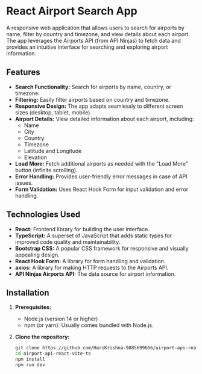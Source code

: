 # React Airport Search App

A responsive web application that allows users to search for airports by name, filter by country and timezone, and view details about each airport. The app leverages the Airports API (from API Ninjas) to fetch data and provides an intuitive interface for searching and exploring airport information.

## Features

- **Search Functionality:** Search for airports by name, country, or timezone.
- **Filtering:** Easily filter airports based on country and timezone.
- **Responsive Design:**  The app adapts seamlessly to different screen sizes (desktop, tablet, mobile).
- **Airport Details:** View detailed information about each airport, including:
    - Name
    - City
    - Country
    - Timezone
    - Latitude and Longitude
    - Elevation
- **Load More:**  Fetch additional airports as needed with the "Load More" button (infinite scrolling).
- **Error Handling:** Provides user-friendly error messages in case of API issues.
- **Form Validation:** Uses React Hook Form for input validation and error handling.

## Technologies Used

- **React:** Frontend library for building the user interface.
- **TypeScript:** A superset of JavaScript that adds static types for improved code quality and maintainability.
- **Bootstrap CSS:** A popular CSS framework for responsive and visually appealing design.
- **React Hook Form:** A library for form handling and validation.
- **axios:** A library for making HTTP requests to the Airports API.
- **API Ninjas Airports API:** The data source for airport information.

## Installation

1. **Prerequisites:**
   - Node.js (version 14 or higher)
   - npm (or yarn): Usually comes bundled with Node.js.

2. **Clone the repository:**
   ```bash
   git clone https://github.com/HariKrishna-9885699666/airport-api-react-vite-ts.git
   cd airport-api-react-vite-ts
   npm install
   npm run dev
